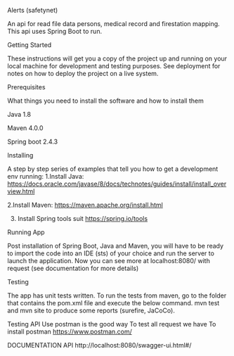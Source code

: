 Alerts (safetynet)

An api for read file data persons, medical record and firestation mapping. This api uses Spring Boot to run.

Getting Started

These instructions will get you a copy of the project up and running on your local machine for development and testing purposes. See deployment for notes on how to deploy the project on a live system.

Prerequisites

What things you need to install the software and how to install them

Java 1.8

Maven 4.0.0

Spring boot 2.4.3

Installing

A step by step series of examples that tell you how to get a development env running:
1.Install Java:
https://docs.oracle.com/javase/8/docs/technotes/guides/install/install_overview.html

2.Install Maven:
https://maven.apache.org/install.html

3. Install Spring tools suit
https://spring.io/tools

Running App

Post installation of Spring Boot, Java and Maven, you will have to be ready to import the code into an IDE (sts) of your choice and run the server to launch
the application.
Now you can see more at localhost:8080/ with request (see documentation for more details)

Testing

The app has unit tests written.
To run the tests from maven, go to the folder that contains the pom.xml file and execute the below command.
mvn test and mvn site to produce some reports (surefire, JaCoCo).

Testing API
Use postman is the good way  To test all request we have
To install postman
https://www.postman.com/

DOCUMENTATION API
http://localhost:8080/swagger-ui.html#/

